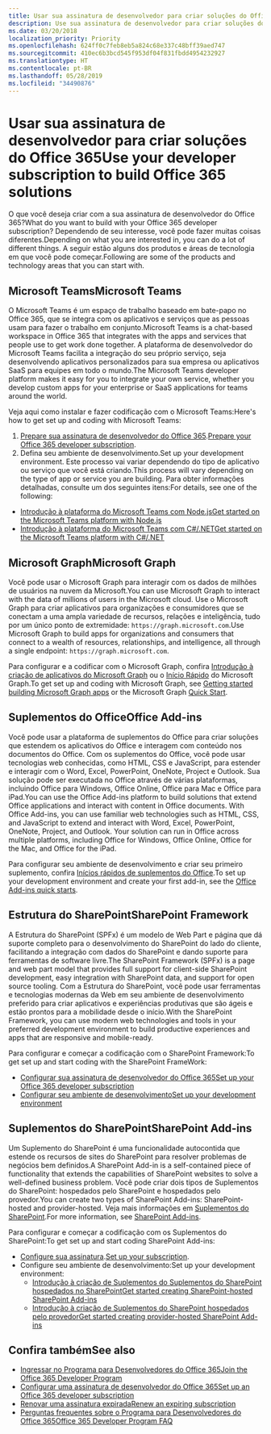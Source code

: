 ```yaml
---
title: Usar sua assinatura de desenvolvedor para criar soluções do Office 365
description: Use sua assinatura de desenvolvedor para criar soluções do Office 365.
ms.date: 03/20/2018
localization_priority: Priority
ms.openlocfilehash: 624ff0c7feb8eb5a824c68e337c48bff39aed747
ms.sourcegitcommit: 410ec6b3bcd545f953df04f831fbdd4954232927
ms.translationtype: HT
ms.contentlocale: pt-BR
ms.lasthandoff: 05/28/2019
ms.locfileid: "34490876"
---
```

# <a name="use-your-developer-subscription-to-build-office-365-solutions"></a><span data-ttu-id="62c7d-103">Usar sua assinatura de desenvolvedor para criar soluções do Office 365</span><span class="sxs-lookup"><span data-stu-id="62c7d-103">Use your developer subscription to build Office 365 solutions</span></span>

<span data-ttu-id="62c7d-104">O que você deseja criar com a sua assinatura de desenvolvedor do Office 365?</span><span class="sxs-lookup"><span data-stu-id="62c7d-104">What do you want to build with your Office 365 developer subscription?</span></span> <span data-ttu-id="62c7d-105">Dependendo de seu interesse, você pode fazer muitas coisas diferentes.</span><span class="sxs-lookup"><span data-stu-id="62c7d-105">Depending on what you are interested in, you can do a lot of different things.</span></span> <span data-ttu-id="62c7d-106">A seguir estão alguns dos produtos e áreas de tecnologia em que você pode começar.</span><span class="sxs-lookup"><span data-stu-id="62c7d-106">Following are some of the products and technology areas that you can start with.</span></span>

## <a name="microsoft-teams"></a><span data-ttu-id="62c7d-107">Microsoft Teams</span><span class="sxs-lookup"><span data-stu-id="62c7d-107">Microsoft Teams</span></span>

<span data-ttu-id="62c7d-108">O Microsoft Teams é um espaço de trabalho baseado em bate-papo no Office 365, que se integra com os aplicativos e serviços que as pessoas usam para fazer o trabalho em conjunto.</span><span class="sxs-lookup"><span data-stu-id="62c7d-108">Microsoft Teams is a chat-based workspace in Office 365 that integrates with the apps and services that people use to get work done together.</span></span> <span data-ttu-id="62c7d-109">A plataforma de desenvolvedor do Microsoft Teams facilita a integração do seu próprio serviço, seja desenvolvendo aplicativos personalizados para sua empresa ou aplicativos SaaS para equipes em todo o mundo.</span><span class="sxs-lookup"><span data-stu-id="62c7d-109">The Microsoft Teams developer platform makes it easy for you to integrate your own service, whether you develop custom apps for your enterprise or SaaS applications for teams around the world.</span></span>

<span data-ttu-id="62c7d-110">Veja aqui como instalar e fazer codificação com o Microsoft Teams:</span><span class="sxs-lookup"><span data-stu-id="62c7d-110">Here's how to get set up and coding with Microsoft Teams:</span></span>

1. <span data-ttu-id="62c7d-111">[Prepare sua assinatura de desenvolvedor do Office 365](https://docs.microsoft.com/microsoftteams/platform/get-started/get-started-tenant).</span><span class="sxs-lookup"><span data-stu-id="62c7d-111">[Prepare your Office 365 developer subscription](https://docs.microsoft.com/microsoftteams/platform/get-started/get-started-tenant).</span></span>
2. <span data-ttu-id="62c7d-112">Defina seu ambiente de desenvolvimento.</span><span class="sxs-lookup"><span data-stu-id="62c7d-112">Set up your development environment.</span></span> <span data-ttu-id="62c7d-113">Este processo vai variar dependendo do tipo de aplicativo ou serviço que você está criando.</span><span class="sxs-lookup"><span data-stu-id="62c7d-113">This process will vary depending on the type of app or service you are building.</span></span> <span data-ttu-id="62c7d-114">Para obter informações detalhadas, consulte um dos seguintes itens:</span><span class="sxs-lookup"><span data-stu-id="62c7d-114">For details, see one of the following:</span></span>

  - [<span data-ttu-id="62c7d-115">Introdução à plataforma do Microsoft Teams com Node.js</span><span class="sxs-lookup"><span data-stu-id="62c7d-115">Get started on the Microsoft Teams platform with Node.js</span></span>](https://docs.microsoft.com/microsoftteams/platform/get-started/get-started-nodejs-app-studio)
  - [<span data-ttu-id="62c7d-116">Introdução à plataforma do Microsoft Teams com C#/.NET</span><span class="sxs-lookup"><span data-stu-id="62c7d-116">Get started on the Microsoft Teams platform with C#/.NET</span></span>](https://docs.microsoft.com/en-us/microsoftteams/platform/get-started/get-started-dotnet-app-studio)

## <a name="microsoft-graph"></a><span data-ttu-id="62c7d-117">Microsoft Graph</span><span class="sxs-lookup"><span data-stu-id="62c7d-117">Microsoft Graph</span></span>

<span data-ttu-id="62c7d-118">Você pode usar o Microsoft Graph para interagir com os dados de milhões de usuários na nuvem da Microsoft.</span><span class="sxs-lookup"><span data-stu-id="62c7d-118">You can use Microsoft Graph to interact with the data of millions of users in the Microsoft cloud.</span></span> <span data-ttu-id="62c7d-119">Use o Microsoft Graph para criar aplicativos para organizações e consumidores que se conectam a uma ampla variedade de recursos, relações e inteligência, tudo por um único ponto de extremidade: `https://graph.microsoft.com`.</span><span class="sxs-lookup"><span data-stu-id="62c7d-119">Use Microsoft Graph to build apps for organizations and consumers that connect to a wealth of resources, relationships, and intelligence, all through a single endpoint: `https://graph.microsoft.com`.</span></span>

<span data-ttu-id="62c7d-120">Para configurar e a codificar com o Microsoft Graph, confira [Introdução à criação de aplicativos do Microsoft Graph](https://developer.microsoft.com/en-us/graph/get-started) ou o [Início Rápido](https://developer.microsoft.com/en-us/graph/quick-start) do Microsoft Graph.</span><span class="sxs-lookup"><span data-stu-id="62c7d-120">To get set up and coding with Microsoft Graph, see [Getting started building Microsoft Graph apps](https://developer.microsoft.com/en-us/graph/get-started) or the Microsoft Graph [Quick Start](https://developer.microsoft.com/en-us/graph/quick-start).</span></span>

## <a name="office-add-ins"></a><span data-ttu-id="62c7d-121">Suplementos do Office</span><span class="sxs-lookup"><span data-stu-id="62c7d-121">Office Add-ins</span></span>

<span data-ttu-id="62c7d-p105">Você pode usar a plataforma de suplementos do Office para criar soluções que estendem os aplicativos do Office e interagem com conteúdo nos documentos do Office. Com os suplementos do Office, você pode usar tecnologias web conhecidas, como HTML, CSS e JavaScript, para estender e interagir com o Word, Excel, PowerPoint, OneNote, Project e Outlook. Sua solução pode ser executada no Office através de várias plataformas, incluindo Office para Windows, Office Online, Office para Mac e Office para iPad.</span><span class="sxs-lookup"><span data-stu-id="62c7d-p105">You can use the Office Add-ins platform to build solutions that extend Office applications and interact with content in Office documents. With Office Add-ins, you can use familiar web technologies such as HTML, CSS, and JavaScript to extend and interact with Word, Excel, PowerPoint, OneNote, Project, and Outlook. Your solution can run in Office across multiple platforms, including Office for Windows, Office Online, Office for the Mac, and Office for the iPad.</span></span>

<span data-ttu-id="62c7d-125">Para configurar seu ambiente de desenvolvimento e criar seu primeiro suplemento, confira [Inícios rápidos de suplementos do Office](https://docs.microsoft.com/office/dev/add-ins/).</span><span class="sxs-lookup"><span data-stu-id="62c7d-125">To set up your development environment and create your first add-in, see the [Office Add-ins quick starts](https://docs.microsoft.com/office/dev/add-ins/).</span></span>

## <a name="sharepoint-framework"></a><span data-ttu-id="62c7d-126">Estrutura do SharePoint</span><span class="sxs-lookup"><span data-stu-id="62c7d-126">SharePoint Framework</span></span>

<span data-ttu-id="62c7d-127">A Estrutura do SharePoint (SPFx) é um modelo de Web Part e página que dá suporte completo para o desenvolvimento do SharePoint do lado do cliente, facilitando a integração com dados do SharePoint e dando suporte para ferramentas de software livre.</span><span class="sxs-lookup"><span data-stu-id="62c7d-127">The SharePoint Framework (SPFx) is a page and web part model that provides full support for client-side SharePoint development, easy integration with SharePoint data, and support for open source tooling.</span></span> <span data-ttu-id="62c7d-128">Com a Estrutura do SharePoint, você pode usar ferramentas e tecnologias modernas da Web em seu ambiente de desenvolvimento preferido para criar aplicativos e experiências produtivas que são ágeis e estão prontos para a mobilidade desde o início.</span><span class="sxs-lookup"><span data-stu-id="62c7d-128">With the SharePoint Framework, you can use modern web technologies and tools in your preferred development environment to build productive experiences and apps that are responsive and mobile-ready.</span></span>

<span data-ttu-id="62c7d-129">Para configurar e começar a codificação com o SharePoint Framework:</span><span class="sxs-lookup"><span data-stu-id="62c7d-129">To get set up and start coding with the SharePoint FrameWork:</span></span>

- [<span data-ttu-id="62c7d-130">Configurar sua assinatura de desenvolvedor do Office 365</span><span class="sxs-lookup"><span data-stu-id="62c7d-130">Set up your Office 365 developer subscription</span></span>](https://docs.microsoft.com/sharepoint/dev/spfx/set-up-your-developer-tenant)
- [<span data-ttu-id="62c7d-131">Configurar seu ambiente de desenvolvimento</span><span class="sxs-lookup"><span data-stu-id="62c7d-131">Set up your development environment</span></span>](https://docs.microsoft.com/sharepoint/dev/spfx/set-up-your-development-environment)

## <a name="sharepoint-add-ins"></a><span data-ttu-id="62c7d-132">Suplementos do SharePoint</span><span class="sxs-lookup"><span data-stu-id="62c7d-132">SharePoint Add-ins</span></span> 

<span data-ttu-id="62c7d-133">Um Suplemento do SharePoint é uma funcionalidade autocontida que estende os recursos de sites do SharePoint para resolver problemas de negócios bem definidos.</span><span class="sxs-lookup"><span data-stu-id="62c7d-133">A SharePoint Add-in is a self-contained piece of functionality that extends the capabilities of SharePoint websites to solve a well-defined business problem.</span></span> <span data-ttu-id="62c7d-134">Você pode criar dois tipos de Suplementos do SharePoint: hospedados pelo SharePoint e hospedados pelo provedor.</span><span class="sxs-lookup"><span data-stu-id="62c7d-134">You can create two types of SharePoint Add-ins: SharePoint-hosted and provider-hosted.</span></span> <span data-ttu-id="62c7d-135">Veja mais informações em [Suplementos do SharePoint](https://docs.microsoft.com/sharepoint/dev/sp-add-ins/sharepoint-add-ins).</span><span class="sxs-lookup"><span data-stu-id="62c7d-135">For more information, see [SharePoint Add-ins](https://docs.microsoft.com/sharepoint/dev/sp-add-ins/sharepoint-add-ins).</span></span>

<span data-ttu-id="62c7d-136">Para configurar e começar a codificação com os Suplementos do SharePoint:</span><span class="sxs-lookup"><span data-stu-id="62c7d-136">To get set up and start coding SharePoint Add-ins:</span></span>

- <span data-ttu-id="62c7d-137">[Configure sua assinatura](https://docs.microsoft.com/sharepoint/dev/spfx/set-up-your-developer-tenant).</span><span class="sxs-lookup"><span data-stu-id="62c7d-137">[Set up your subscription](https://docs.microsoft.com/sharepoint/dev/spfx/set-up-your-developer-tenant).</span></span>  
- <span data-ttu-id="62c7d-138">Configure seu ambiente de desenvolvimento:</span><span class="sxs-lookup"><span data-stu-id="62c7d-138">Set up your development environment:</span></span> 
  - [<span data-ttu-id="62c7d-139">Introdução à criação de Suplementos do Suplementos do SharePoint hospedados no SharePoint</span><span class="sxs-lookup"><span data-stu-id="62c7d-139">Get started creating SharePoint-hosted SharePoint Add-ins</span></span>](https://docs.microsoft.com/sharepoint/dev/sp-add-ins/get-started-creating-sharepoint-hosted-sharepoint-add-ins)  
  - [<span data-ttu-id="62c7d-140">Introdução à criação de Suplementos do SharePoint hospedados pelo provedor</span><span class="sxs-lookup"><span data-stu-id="62c7d-140">Get started creating provider-hosted SharePoint Add-ins</span></span>](https://docs.microsoft.com/sharepoint/dev/sp-add-ins/get-started-creating-provider-hosted-sharepoint-add-ins)  

## <a name="see-also"></a><span data-ttu-id="62c7d-141">Confira também</span><span class="sxs-lookup"><span data-stu-id="62c7d-141">See also</span></span>

- [<span data-ttu-id="62c7d-142">Ingressar no Programa para Desenvolvedores do Office 365</span><span class="sxs-lookup"><span data-stu-id="62c7d-142">Join the Office 365 Developer Program</span></span>](office-365-developer-program.md)
- [<span data-ttu-id="62c7d-143">Configurar uma assinatura de desenvolvedor do Office 365</span><span class="sxs-lookup"><span data-stu-id="62c7d-143">Set up an Office 365 developer subscription</span></span>](office-365-developer-program-get-started.md) 
- [<span data-ttu-id="62c7d-144">Renovar uma assinatura expirada</span><span class="sxs-lookup"><span data-stu-id="62c7d-144">Renew an expiring subscription</span></span>](subscription-expiration-and-renewal.md)
- [<span data-ttu-id="62c7d-145">Perguntas frequentes sobre o Programa para Desenvolvedores do Office 365</span><span class="sxs-lookup"><span data-stu-id="62c7d-145">Office 365 Developer Program FAQ</span></span>](office-365-developer-program-faq.md) 
